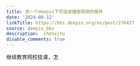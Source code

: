 ```yaml
---
title: 求一个deepin下可连续播放视频的插件
date: '2024-08-12'
linkTitle: https://bbs.deepin.org/en/post/276417
source: deepin_bbs
description:  chenxjtu 
disable_comments: true
---
```

继续教育网校挂课，怎
